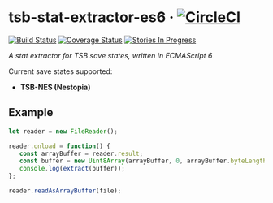 # tsb-stat-extractor-es6 &middot; [![CircleCI](https://circleci.com/gh/retro-games/tsb-stat-extractor-es6/tree/master.svg?style=shield)](https://circleci.com/gh/retro-games/tsb-stat-extractor-es6/tree/master)
[![Build Status](https://travis-ci.org/retro-games/tsb-stat-extractor-es6.svg?branch=master)](https://travis-ci.org/retro-games/tsb-stat-extractor-es6)
[![Coverage Status](https://coveralls.io/repos/github/retro-games/tsb-stat-extractor-es6/badge.svg)](https://coveralls.io/github/retro-games/tsb-stat-extractor-es6)
[![Stories In Progress](https://badge.waffle.io/retro-games/tsb-stat-extractor-es6.png?label=In%20Progress&title=In%20Progress)](http://waffle.io/retro-games/tsb-stat-extractor-es6)

*A stat extractor for TSB save states, written in ECMAScript 6*

Current save states supported:
 * **TSB-NES (Nestopia)**
 
 ## Example
 
 ```javascript
 let reader = new FileReader();
 
 reader.onload = function() {
    const arrayBuffer = reader.result;
    const buffer = new Uint8Array(arrayBuffer, 0, arrayBuffer.byteLength);
    console.log(extract(buffer));
 };
 
 reader.readAsArrayBuffer(file);
 ```